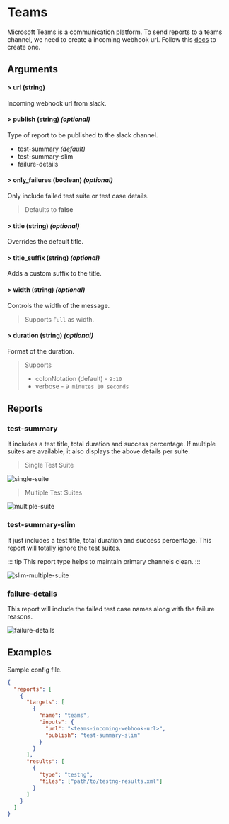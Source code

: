 # Teams

Microsoft Teams is a communication platform. To send reports to a teams channel, we need to create a incoming webhook url. Follow this [docs](https://docs.microsoft.com/en-us/microsoftteams/platform/webhooks-and-connectors/how-to/add-incoming-webhook) to create one.

## Arguments

#### > url (string)

Incoming webhook url from slack.

#### > publish (string) _(optional)_

Type of report to be published to the slack channel.

- test-summary _(default)_
- test-summary-slim
- failure-details

#### > only_failures (boolean) _(optional)_

Only include failed test suite or test case details.

> Defaults to **false**

#### > title (string) _(optional)_

Overrides the default title.

#### > title_suffix (string) _(optional)_

Adds a custom suffix to the title.

#### > width (string) _(optional)_

Controls the width of the message.

> Supports `Full` as width.

#### > duration (string) _(optional)_

Format of the duration.

> Supports
> - colonNotation (default) - `9:10`
> - verbose - `9 minutes 10 seconds`

## Reports

### test-summary

It includes a test title, total duration and success percentage. If multiple suites are available, it also displays the above details per suite.

> Single Test Suite

![single-suite](../assets/images/teams/teams-test-summary-single-suite.png)

> Multiple Test Suites

![multiple-suite](../assets/images/teams/teams-test-summary-multiple-suites.png)

### test-summary-slim

It just includes a test title, total duration and success percentage. This report will totally ignore the test suites.

::: tip
This report type  helps to maintain primary channels clean.
:::

![slim-multiple-suite](../assets/images/teams/teams-test-summary-slim-multiple-suites.png)

### failure-details

This report will include the failed test case names along with the failure reasons.

![failure-details](../assets/images/teams/teams-failure-details.png)

## Examples

Sample config file.

```json {5-11}
{
  "reports": [
    {
      "targets": [
        {
          "name": "teams",
          "inputs": {
            "url": "<teams-incoming-webhook-url>",
            "publish": "test-summary-slim"
          }
        }
      ],
      "results": [
        {
          "type": "testng",
          "files": ["path/to/testng-results.xml"]
        }
      ]
    }
  ]
}
```

